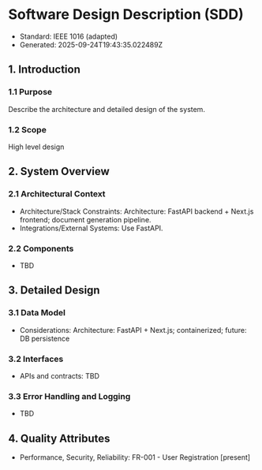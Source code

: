 # Software Design Description (SDD)

- Standard: IEEE 1016 (adapted)
- Generated: 2025-09-24T19:43:35.022489Z

## 1. Introduction
### 1.1 Purpose
Describe the architecture and detailed design of the system.

### 1.2 Scope
High level design

## 2. System Overview
### 2.1 Architectural Context
- Architecture/Stack Constraints: Architecture: FastAPI backend + Next.js frontend; document generation pipeline.
- Integrations/External Systems: Use FastAPI.

### 2.2 Components
- TBD

## 3. Detailed Design
### 3.1 Data Model
- Considerations: Architecture: FastAPI + Next.js; containerized; future: DB persistence

### 3.2 Interfaces
- APIs and contracts: TBD

### 3.3 Error Handling and Logging
- TBD

## 4. Quality Attributes
- Performance, Security, Reliability: FR-001 - User Registration [present]